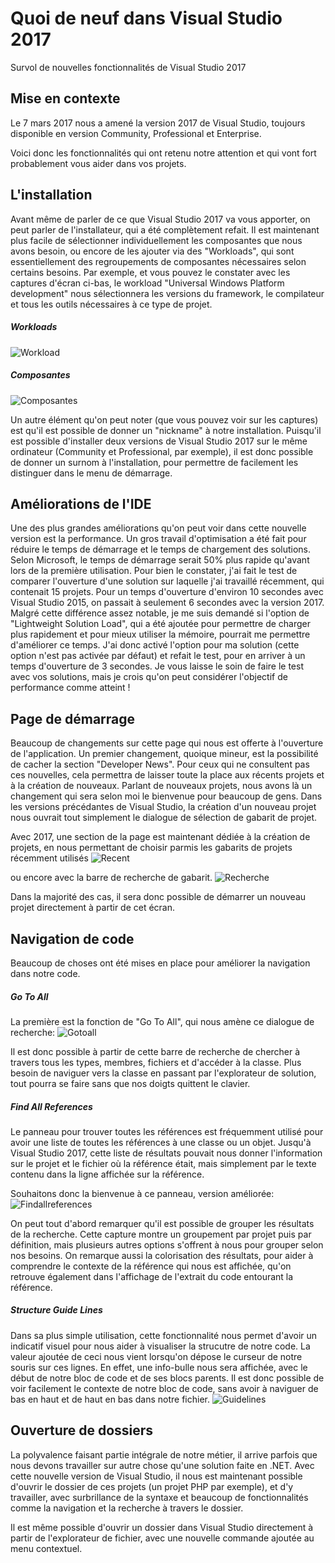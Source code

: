 # Quoi de neuf dans Visual Studio 2017
Survol de nouvelles fonctionnalités de Visual Studio 2017

## Mise en contexte
Le 7 mars 2017 nous a amené la version 2017 de Visual Studio, toujours disponible en version Community, Professional et Enterprise.

Voici donc les fonctionnalités qui ont retenu notre attention et qui vont fort probablement vous aider dans vos projets.

## L'installation
Avant même de parler de ce que Visual Studio 2017 va vous apporter, on peut parler de l'installateur, qui a été complètement refait. Il est maintenant plus facile de sélectionner individuellement les composantes que nous avons besoin, ou encore de les ajouter via des "Workloads", qui sont essentiellement des regroupements de composantes nécessaires selon certains besoins. 
Par exemple, et vous pouvez le constater avec les captures d'écran ci-bas, le workload "Universal Windows Platform development" nous sélectionnera les versions du framework, le compilateur et tous les outils nécessaires à ce type de projet.

##### Workloads
![Workload](images/workload.png)

##### Composantes
![Composantes](images/composantes.png)

Un autre élément qu'on peut noter (que vous pouvez voir sur les captures) est qu'il est possible de donner un "nickname" à notre installation. Puisqu'il est possible d'installer deux versions de Visual Studio 2017 sur le même ordinateur (Community et Professional, par exemple), il est donc possible de donner un surnom à l'installation, pour permettre de facilement les distinguer dans le menu de démarrage.

## Améliorations de l'IDE
Une des plus grandes améliorations qu'on peut voir dans cette nouvelle version est la performance. Un gros travail d'optimisation a été fait pour réduire le temps de démarrage et le temps de chargement des solutions. Selon Microsoft, le temps de démarrage serait 50% plus rapide qu'avant lors de la première utilisation.
Pour bien le constater, j'ai fait le test de comparer l'ouverture d'une solution sur laquelle j'ai travaillé récemment, qui contenait 15 projets. Pour un temps d'ouverture d'environ 10 secondes avec Visual Studio 2015, on passait à seulement 6 secondes avec la version 2017. 
Malgré cette différence assez notable, je me suis demandé si l'option de "Lightweight Solution Load", qui a été ajoutée pour permettre de charger plus rapidement et pour mieux utiliser la mémoire, pourrait me permettre d'améliorer ce temps. J'ai donc activé l'option pour ma solution (cette option n'est pas activée par défaut) et refait le test, pour en arriver à un temps d'ouverture de 3 secondes.
Je vous laisse le soin de faire le test avec vos solutions, mais je crois qu'on peut considérer l'objectif de performance comme atteint !

## Page de démarrage
Beaucoup de changements sur cette page qui nous est offerte à l'ouverture de l'application. 
Un premier changement, quoique mineur, est la possibilité de cacher la section "Developer News". Pour ceux qui ne consultent pas ces nouvelles, cela permettra de laisser toute la place aux récents projets et à la création de nouveaux.
Parlant de nouveaux projets, nous avons là un changement qui sera selon moi le bienvenue pour beaucoup de gens. Dans les versions précédantes de Visual Studio, la création d'un nouveau projet nous ouvrait tout simplement le dialogue de sélection de gabarit de projet. 

Avec 2017, une section de la page est maintenant dédiée à la création de projets, en nous permettant de choisir parmis les gabarits de projets récemment utilisés 
![Recent](images/recent.png)

ou encore avec la barre de recherche de gabarit.
![Recherche](images/recherche.png)

Dans la majorité des cas, il sera donc possible de démarrer un nouveau projet directement à partir de cet écran.

## Navigation de code
Beaucoup de choses ont été mises en place pour améliorer la navigation dans notre code.

##### Go To All
La première est la fonction de "Go To All", qui nous amène ce dialogue de recherche:
![Gotoall](images/gotoall.png)

Il est donc possible à partir de cette barre de recherche de chercher à travers tous les types, membres, fichiers et d'accéder à la classe. Plus besoin de naviguer vers la classe en passant par l'explorateur de solution, tout pourra se faire sans que nos doigts quittent le clavier.

##### Find All References
Le panneau pour trouver toutes les références est fréquemment utilisé pour avoir une liste de toutes les références à une classe ou un objet. 
Jusqu'à Visual Studio 2017, cette liste de résultats pouvait nous donner l'information sur le projet et le fichier où la référence était, mais simplement par le texte contenu dans la ligne affichée sur la référence.

Souhaitons donc la bienvenue à ce panneau, version améliorée:
![Findallreferences](images/findallreferences.png)

On peut tout d'abord remarquer qu'il est possible de grouper les résultats de la recherche. Cette capture montre un groupement par projet puis par définition, mais plusieurs autres options s'offrent à nous pour grouper selon nos besoins.
On remarque aussi la colorisation des résultats, pour aider à comprendre le contexte de la référence qui nous est affichée, qu'on retrouve également dans l'affichage de l'extrait du code entourant la référence.

##### Structure Guide Lines
Dans sa plus simple utilisation, cette fonctionnalité nous permet d'avoir un indicatif visuel pour nous aider à visualiser la strucutre de notre code. La valeur ajoutée de ceci nous vient lorsqu'on dépose le curseur de notre souris sur ces lignes. En effet, une info-bulle nous sera affichée, avec le début de notre bloc de code et de ses blocs parents. Il est donc possible de voir facilement le contexte de notre bloc de code, sans avoir à naviguer de bas en haut et de haut en bas dans notre fichier.
![Guidelines](images/guidelines.png)

## Ouverture de dossiers
La polyvalence faisant partie intégrale de notre métier, il arrive parfois que nous devons travailler sur autre chose qu'une solution faite en .NET. Avec cette nouvelle version de Visual Studio, il nous est maintenant possible d'ouvrir le dossier de ces projets (un projet PHP par exemple), et d'y travailler, avec surbrillance de la syntaxe et beaucoup de fonctionnalités comme la navigation et la recherche à travers le dossier.

Il est même possible d'ouvrir un dossier dans Visual Studio directement à partir de l'explorateur de fichier, avec une nouvelle commande ajoutée au menu contextuel. 

